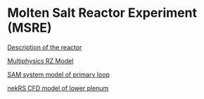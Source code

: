# Molten Salt Reactor Experiment (MSRE)

[Description of the reactor](msre_description.md)

[Multiphysics RZ Model](multiphysics_rz_model/index.md)

[SAM system model of primary loop](msre/msre_sam_model.md)

[nekRS CFD model of lower plenum](msre/lp_nekrs_model.md)
